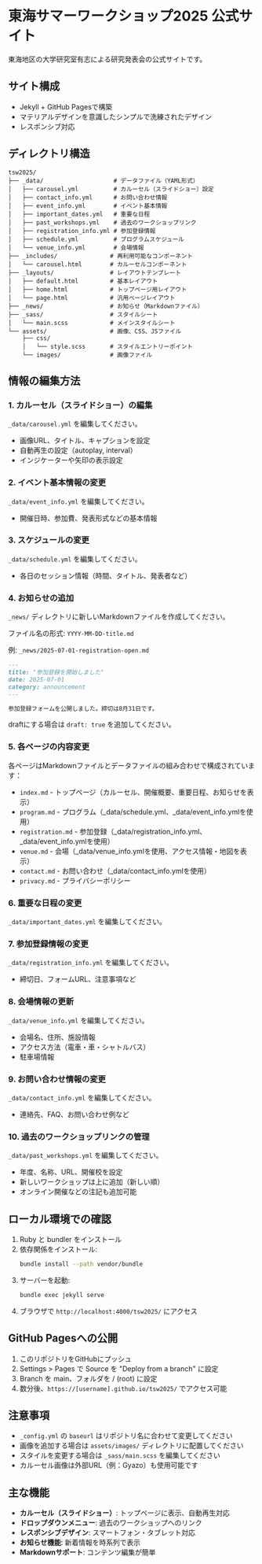# 東海サマーワークショップ2025 公式サイト

東海地区の大学研究室有志による研究発表会の公式サイトです。

## サイト構成

- Jekyll + GitHub Pagesで構築
- マテリアルデザインを意識したシンプルで洗練されたデザイン
- レスポンシブ対応

## ディレクトリ構造

```
tsw2025/
├── _data/                    # データファイル（YAML形式）
│   ├── carousel.yml          # カルーセル（スライドショー）設定
│   ├── contact_info.yml      # お問い合わせ情報
│   ├── event_info.yml        # イベント基本情報
│   ├── important_dates.yml   # 重要な日程
│   ├── past_workshops.yml    # 過去のワークショップリンク
│   ├── registration_info.yml # 参加登録情報
│   ├── schedule.yml          # プログラムスケジュール
│   └── venue_info.yml        # 会場情報
├── _includes/               # 再利用可能なコンポーネント
│   └── carousel.html        # カルーセルコンポーネント
├── _layouts/                # レイアウトテンプレート
│   ├── default.html         # 基本レイアウト
│   ├── home.html            # トップページ用レイアウト
│   └── page.html            # 汎用ページレイアウト
├── _news/                   # お知らせ（Markdownファイル）
├── _sass/                   # スタイルシート
│   └── main.scss            # メインスタイルシート
└── assets/                  # 画像、CSS、JSファイル
    ├── css/
    │   └── style.scss       # スタイルエントリーポイント
    └── images/              # 画像ファイル
```

## 情報の編集方法

### 1. カルーセル（スライドショー）の編集
`_data/carousel.yml` を編集してください。
- 画像URL、タイトル、キャプションを設定
- 自動再生の設定（autoplay, interval）
- インジケーターや矢印の表示設定

### 2. イベント基本情報の変更
`_data/event_info.yml` を編集してください。
- 開催日時、参加費、発表形式などの基本情報

### 3. スケジュールの変更
`_data/schedule.yml` を編集してください。
- 各日のセッション情報（時間、タイトル、発表者など）

### 4. お知らせの追加
`_news/` ディレクトリに新しいMarkdownファイルを作成してください。

ファイル名の形式: `YYYY-MM-DD-title.md`

例: `_news/2025-07-01-registration-open.md`
```markdown
---
title: "参加登録を開始しました"
date: 2025-07-01
category: announcement
---

参加登録フォームを公開しました。締切は8月31日です。
```

draftにする場合は `draft: true` を追加してください。

### 5. 各ページの内容変更

各ページはMarkdownファイルとデータファイルの組み合わせで構成されています：

- `index.md` - トップページ（カルーセル、開催概要、重要日程、お知らせを表示）
- `program.md` - プログラム（_data/schedule.yml、_data/event_info.ymlを使用）
- `registration.md` - 参加登録（_data/registration_info.yml、_data/event_info.ymlを使用）
- `venue.md` - 会場（_data/venue_info.ymlを使用、アクセス情報・地図を表示）
- `contact.md` - お問い合わせ（_data/contact_info.ymlを使用）
- `privacy.md` - プライバシーポリシー

### 6. 重要な日程の変更
`_data/important_dates.yml` を編集してください。

### 7. 参加登録情報の変更
`_data/registration_info.yml` を編集してください。
- 締切日、フォームURL、注意事項など

### 8. 会場情報の更新
`_data/venue_info.yml` を編集してください。
- 会場名、住所、施設情報
- アクセス方法（電車・車・シャトルバス）
- 駐車場情報

### 9. お問い合わせ情報の変更
`_data/contact_info.yml` を編集してください。
- 連絡先、FAQ、お問い合わせ例など

### 10. 過去のワークショップリンクの管理
`_data/past_workshops.yml` を編集してください。
- 年度、名称、URL、開催校を設定
- 新しいワークショップは上に追加（新しい順）
- オンライン開催などの注記も追加可能

## ローカル環境での確認

1. Ruby と bundler をインストール
2. 依存関係をインストール:
   ```bash
   bundle install --path vendor/bundle
   ```
3. サーバーを起動:
   ```bash
   bundle exec jekyll serve
   ```
4. ブラウザで `http://localhost:4000/tsw2025/` にアクセス

## GitHub Pagesへの公開

1. このリポジトリをGitHubにプッシュ
2. Settings > Pages で Source を "Deploy from a branch" に設定
3. Branch を main、フォルダを / (root) に設定
4. 数分後、`https://[username].github.io/tsw2025/` でアクセス可能

## 注意事項

- `_config.yml` の `baseurl` はリポジトリ名に合わせて変更してください
- 画像を追加する場合は `assets/images/` ディレクトリに配置してください
- スタイルを変更する場合は `_sass/main.scss` を編集してください
- カルーセル画像は外部URL（例：Gyazo）も使用可能です

## 主な機能

- **カルーセル（スライドショー）**: トップページに表示、自動再生対応
- **ドロップダウンメニュー**: 過去のワークショップへのリンク
- **レスポンシブデザイン**: スマートフォン・タブレット対応
- **お知らせ機能**: 新着情報を時系列で表示
- **Markdownサポート**: コンテンツ編集が簡単